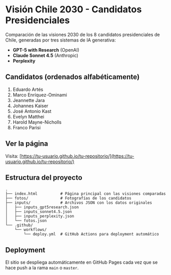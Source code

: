 # Visión Chile 2030 - Candidatos Presidenciales

Comparación de las visiones 2030 de los 8 candidatos presidenciales de Chile, generadas por tres sistemas de IA generativa:

- **GPT-5 with Research** (OpenAI)
- **Claude Sonnet 4.5** (Anthropic)
- **Perplexity**

## Candidatos (ordenados alfabéticamente)

1. Eduardo Artés
2. Marco Enríquez-Ominami
3. Jeannette Jara
4. Johannes Kaiser
5. José Antonio Kast
6. Evelyn Matthei
7. Harold Mayne-Nicholls
8. Franco Parisi

## Ver la página

Visita: [https://tu-usuario.github.io/tu-repositorio/](https://tu-usuario.github.io/tu-repositorio/)

## Estructura del proyecto

```
.
├── index.html          # Página principal con las visiones comparadas
├── fotos/              # Fotografías de los candidatos
├── inputs/             # Archivos JSON con los datos originales
│   ├── inputs_gpt5research.json
│   ├── inputs_sonnet4.5.json
│   ├── inputs_perplexity.json
│   └── fotos.json
└── .github/
    └── workflows/
        └── deploy.yml  # GitHub Actions para deployment automático
```

## Deployment

El sitio se despliega automáticamente en GitHub Pages cada vez que se hace push a la rama `main` o `master`.
